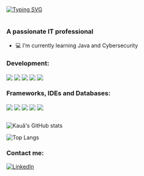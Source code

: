 [![Typing SVG](https://readme-typing-svg.demolab.com?font=Ubuntu+Mono&size=26&duration=3000&pause=1005&color=F7B20E&center=true&vCenter=true&random=false&width=434&lines=Hello+there!;I'm+Kau%C3%A3+Haymon)](https://git.io/typing-svg)

<h1 align="center"></h1>
<h3 align="left">A passionate IT professional</h3>

- 💻 I’m currently learning Java and Cybersecurity

<h3 align="left">Development:</h3>
<div style="display: inline_block">
    <img align="center" src="https://img.shields.io/badge/Java-ED8B00?style=for-the-badge&logo=openjdk&logoColor=white"/>
    <img align="center" src="https://img.shields.io/badge/Python-3776AB?style=for-the-badge&logo=python&logoColor=white"/>
    <img align="center" src="https://img.shields.io/badge/HTML5-E34F26?style=for-the-badge&logo=html5&logoColor=white"/>
    <img align="center" src="https://img.shields.io/badge/CSS-239120?&style=for-the-badge&logo=css3&logoColor=white"/>
    <img align="center" src="https://img.shields.io/badge/JavaScript-F7DF1E?style=for-the-badge&logo=javascript&logoColor=black"/>
</div>
<h3 align="left">Frameworks, IDEs and Databases:</h3>
<div style="display: inline_block">
    <img align="center" src="https://img.shields.io/badge/Spring-6DB33F?style=for-the-badge&logo=spring&logoColor=white"/>
    <img align="center" src="https://img.shields.io/badge/Eclipse-2C2255?style=for-the-badge&logo=eclipse&logoColor=white"/>
    <img align="center" src="https://img.shields.io/badge/IntelliJ-000000.svg?style=for-the-badge&logo=intellij-idea&logoColor=white"/>
    <img align="center" src="https://img.shields.io/badge/Visual_Studio-5C2D91?style=for-the-badge&logo=visual%20studio&logoColor=white">
    <img align="center" src="https://img.shields.io/badge/MongoDB-4EA94B?style=for-the-badge&logo=mongodb&logoColor=white">

</div><br/>

![Kauã's GitHub stats](https://github-readme-stats.vercel.app/api?username=kauahaymon&show_icons=true&theme=tokyonight)

![Top Langs](https://github-readme-stats.vercel.app/api/top-langs/?username=kauahaymon&layout=compact&theme=tokyonight)


<h3 align="left">Contact me:</h3>

[![LinkedIn](https://img.shields.io/badge/LinkedIn-0077B5?style=for-the-badge&logo=linkedin&logoColor=white)](https://www.linkedin.com/in/kauahaymon/)
